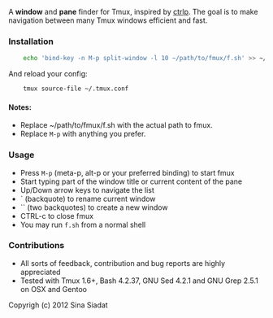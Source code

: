 A __window__ and __pane__ finder for Tmux, inspired by [ctrlp](https://github.com/kien/ctrlp.vim/).  The goal is to make navigation between many Tmux windows efficient and fast.

### Installation
``` bash
    echo 'bind-key -n M-p split-window -l 10 ~/path/to/fmux/f.sh' >> ~/.tmux.conf
```
And reload your config:
``` bash
    tmux source-file ~/.tmux.conf
```

#### Notes:
* Replace ~/path/to/fmux/f.sh with the actual path to fmux.
* Replace `M-p` with anything you prefer.

### Usage
* Press `M-p` (meta-p, alt-p or your preferred binding) to start fmux
* Start typing part of the window title or current content of the pane
* Up/Down arrow keys to navigate the list
* ` (backquote) to rename current window
* `` (two backquotes) to create a new window
* CTRL-c to close fmux
* You may run `f.sh` from a normal shell

### Contributions
* All sorts of feedback, contribution and bug reports are highly appreciated
* Tested with Tmux 1.6+, Bash 4.2.37, GNU Sed 4.2.1 and GNU Grep 2.5.1 on OSX and Gentoo

Copyrigh (c) 2012 Sina Siadat
